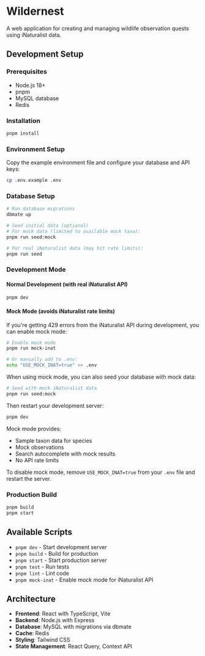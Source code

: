 # Wildernest

A web application for creating and managing wildlife observation quests using iNaturalist data.

## Development Setup

### Prerequisites
- Node.js 18+
- pnpm
- MySQL database
- Redis

### Installation
```bash
pnpm install
```

### Environment Setup
Copy the example environment file and configure your database and API keys:
```bash
cp .env.example .env
```

### Database Setup
```bash
# Run database migrations
dbmate up

# Seed initial data (optional)
# For mock data (limited to available mock taxa):
pnpm run seed:mock

# For real iNaturalist data (may hit rate limits):
pnpm run seed
```

### Development Mode

#### Normal Development (with real iNaturalist API)
```bash
pnpm dev
```

#### Mock Mode (avoids iNaturalist rate limits)
If you're getting 429 errors from the iNaturalist API during development, you can enable mock mode:

```bash
# Enable mock mode
pnpm run mock-inat

# Or manually add to .env:
echo "USE_MOCK_INAT=true" >> .env
```

When using mock mode, you can also seed your database with mock data:

```bash
# Seed with mock iNaturalist data
pnpm run seed:mock
```

Then restart your development server:
```bash
pnpm dev
```

Mock mode provides:
- Sample taxon data for species
- Mock observations
- Search autocomplete with mock results
- No API rate limits

To disable mock mode, remove `USE_MOCK_INAT=true` from your `.env` file and restart the server.

### Production Build
```bash
pnpm build
pnpm start
```

## Available Scripts
- `pnpm dev` - Start development server
- `pnpm build` - Build for production
- `pnpm start` - Start production server
- `pnpm test` - Run tests
- `pnpm lint` - Lint code
- `pnpm mock-inat` - Enable mock mode for iNaturalist API

## Architecture

- **Frontend**: React with TypeScript, Vite
- **Backend**: Node.js with Express
- **Database**: MySQL with migrations via dbmate
- **Cache**: Redis
- **Styling**: Tailwind CSS
- **State Management**: React Query, Context API